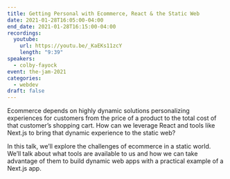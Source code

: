 ```yaml
---
title: Getting Personal with Ecommerce, React & the Static Web
date: 2021-01-28T16:05:00-04:00
end_date: 2021-01-28T16:15:00-04:00
recordings:
  youtube:
    url: https://youtu.be/_KaEKs11zcY
    length: "9:39"
speakers:
  - colby-fayock
event: the-jam-2021
categories:
  - webdev
draft: false
---
```


Ecommerce depends on highly dynamic solutions personalizing experiences for customers from the price of a product to the total cost of that customer’s shopping cart. How can we leverage React and tools like Next.js to bring that dynamic experience to the static web?

In this talk, we’ll explore the challenges of ecommerce in a static world. We’ll talk about what tools are available to us and how we can take advantage of them to build dynamic web apps with a practical example of a Next.js app.
